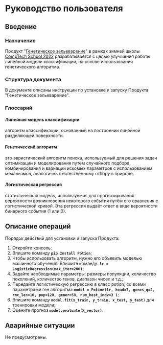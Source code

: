 # Руководство пользователя

## Введение

### Назначение

Продукт "[Генетическое зельеварение](https://github.com/comptech-winter-school/genetic-potioncraft)" в рамках зимней школы [CompTech School 2022](https://comptechschool.com/2022/projects/genetic_algorithm) разрабатывается с целью улучшения работы линейной модели классификации, на основе использования генетического алгоритма.

### Структура документа

В документе описаны инструкции по установке и запуску Продукта "Генетическое зельеварение".

### Глоссарий

#### Линейная модель классификации
алгоритм классификации, основанный на построении линейной разделяющей поверхности. 
#### Генетический алгоритм
это эвристический алгоритм поиска, используемый для решения задач оптимизации и моделирования путём случайного подбора, комбинирования и вариации искомых параметров с использованием механизмов, аналогичных естественному отбору в природе.
#### Логистическая регрессия
статистическая модель, используемая для прогнозирования вероятности возникновения некоторого события путём его сравнения с логистической кривой. Эта регрессия выдаёт ответ в виде вероятности бинарного события (1 или 0).

## Описание операций

Порядок действий для установки и запуска Продукта:
1. Откройте консоль;
2. Впишите команду **`pip Install Potion`**;
3. Чтобы использовать алгоритм, нужно его объявить моделью машинного обучения. Впишите команду: 
**`lr = LogisticRegression(max_iter=200)`**;
4. Задайте необходимые параметры: размеры популяции, количество поколений, количество генов, диапазон чисел и т.д.;
5. Передайте логистическую регрессию в класс potion, со всеми параметрами ген алгоритма 
**`model = Potion(lr, head=7, genes_q=2, rnc_len=10, pop=120, gener=50, num_best_indv=3 )`**;
6. Впишите команду **`model.fit(x_train, y_train, x_test, y_test)`** для тренировки модели;
7. Оцените прогноз **`model.evaluate(X_vector)`**.

## Аварийные ситуации
Не предусмотрены.
